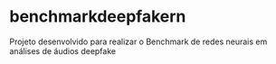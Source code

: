 # benchmarkdeepfakern
Projeto desenvolvido para realizar o Benchmark de redes neurais em análises de áudios deepfake
